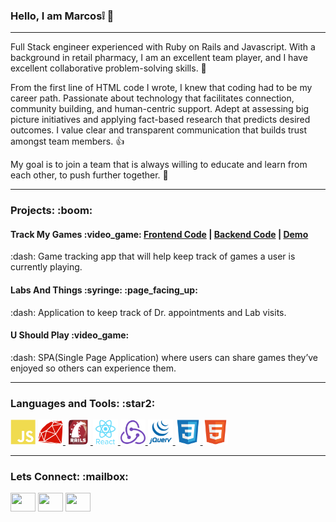 


### Hello, I am Marcos:grey_exclamation:  👋

---

<!--
**MarcRodrigFelix/MarcRodrigFelix** is a ✨ _special_ ✨ repository because its `README.md` (this file) appears on your GitHub profile.

Here are some ideas to get you started:

- 🔭 I’m currently working on ...
- 🌱 I’m currently learning ...
- 👯 I’m looking to collaborate on ...
- 🤔 I’m looking for help with ...
- 💬 Ask me about ...
- 📫 How to reach me: ...
- 😄 Pronouns: ...
- ⚡ Fun fact: ...
-->


Full Stack engineer experienced with Ruby on Rails and Javascript. With a background in retail pharmacy, I am an excellent team player, and I have excellent collaborative problem-solving skills. :punch:

From the first line of HTML code I wrote, I knew that coding had to be my career path. Passionate about technology that facilitates connection, community building, and human-centric support. Adept at assessing big picture initiatives and applying fact-based research that predicts desired outcomes. I value clear and transparent communication that builds trust amongst team members. :thumbsup:

My goal is to join a team that is always willing to educate and learn from each other, to push further together. :muscle:



---

<h3>Projects: :boom: </h3>
<p>
<h4>Track My Games :video_game: <a href="https://github.com/MarcRodrigFelix/track-my-games-frontend.git">Frontend Code</a> | <a href="https://github.com/MarcRodrigFelix/track-my-games-backend.git">Backend Code</a> | <a href="https://drive.google.com/file/d/1aPIPkIYZOq3fGB19POk8hFj-DgKs9f_J/view?usp=sharing">Demo</a> </h4>
:dash: Game tracking app that will help keep track of games a user is currently playing.

<h4>Labs And Things :syringe: :page_facing_up:</h4> 
:dash: Application to keep track of Dr. appointments and Lab visits.

<h4>U Should Play :video_game:</h4>
:dash: SPA(Single Page Application) where users can share games they’ve enjoyed so others can experience them.
</p>



---

<h3 align="left">Languages and Tools: :star2: </h3>
<p align="left">
  <a href="https://www.cprogramming.com/" target="_blank"> <img src="https://github.com/devicons/devicon/blob/master/icons/javascript/javascript-plain.svg" alt="c" width="40" height="40"/></a>
  <a href="https://www.cprogramming.com/" target="_blank"> <img src="https://github.com/devicons/devicon/blob/master/icons/ruby/ruby-plain.svg" alt="c" width="40" height="40"/> </a>
  <a href="https://www.cprogramming.com/" target="_blank"> <img src="https://raw.githubusercontent.com/devicons/devicon/9f4f5cdb393299a81125eb5127929ea7bfe42889/icons/rails/rails-original-wordmark.svg" alt="c" width="40" height="40"/> </a>
  <a href="https://www.cprogramming.com/" target="_blank" > <img src="https://github.com/devicons/devicon/blob/master/icons/react/react-original-wordmark.svg" alt="c" width="40" height="40"/> </a>
  <a href="https://www.cprogramming.com/" target="_blank"> <img src="https://github.com/devicons/devicon/blob/master/icons/redux/redux-original.svg" title="Redux" alt="c" width="40" height="40"/> </a>
  <a href="https://www.cprogramming.com/" target="_blank"> <img src="https://github.com/devicons/devicon/blob/master/icons/jquery/jquery-plain-wordmark.svg" alt="c" width="40" height="40"/> </a>
  <a href="https://www.cprogramming.com/" target="_blank"> <img src="https://github.com/devicons/devicon/blob/master/icons/css3/css3-original.svg" alt="c" width="40" height="40"/> </a>
  <a href="https://www.cprogramming.com/" target="_blank"> <img src="https://github.com/devicons/devicon/blob/master/icons/html5/html5-original.svg" alt="c" width="40" height="40"/> </a>
</p>




---
<h3 align="left">Lets Connect: :mailbox: </h3>
<p align="left">
  <a href="https://www.linkedin.com/in/marcos-rodriguez-felix/" target="blank"><img align="center" src="https://camo.githubusercontent.com/c8a9c5b414cd812ad6a97a46c29af67239ddaeae08c41724ff7d945fb4c047e5/68747470733a2f2f6564656e742e6769746875622e696f2f537570657254696e7949636f6e732f696d616765732f7376672f6c696e6b6564696e2e737667" alt="" height="30" width="40" /></a>
  <a href="https://twitter.com/MarcFelixRodrig" target="blank"><img align="center" src="https://camo.githubusercontent.com/35b0b8bfbd8840f35607fb56ad0a139047fd5d6e09ceb060c5c6f0a5abd1044c/68747470733a2f2f6564656e742e6769746875622e696f2f537570657254696e7949636f6e732f696d616765732f7376672f747769747465722e737667" alt="" height="30" width="40" /></a>
  <a href="https://github.com/MarcRodrigFelix" target="blank"><img align="center" src="https://camo.githubusercontent.com/b079fe922f00c4b86f1b724fbc2e8141c468794ce8adbc9b7456e5e1ad09c622/68747470733a2f2f6564656e742e6769746875622e696f2f537570657254696e7949636f6e732f696d616765732f7376672f6769746875622e737667" alt="" height="30" width="40" style="color: #55ACEE;"/></a>
</p>
